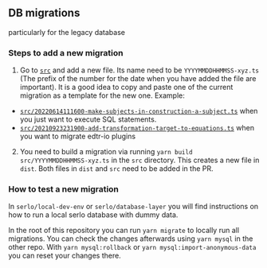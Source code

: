 ## DB migrations

particularly for the legacy database

### Steps to add a new migration

1. Go to [`src`](./src) and add a new file. Its name need to be
   `YYYYMMDDHHMMSS-xyz.ts` (The prefix of the number for the date when you have
   added the file are important). It is a good idea to copy and paste one of the
   current migration as a template for the new one. Example:

- [`src/20220614111600-make-subjects-in-construction-a-subject.ts`](./src/20220614111600-make-subjects-in-construction-a-subject.ts)
  when you just want to execute SQL statements.
- [`src/20210923231900-add-transformation-target-to-equations.ts`](./src/20210923231900-add-transformation-target-to-equations.ts)
  when you want to migrate edtr-io plugins

2. You need to build a migration via running
   `yarn build src/YYYYMMDDHHMMSS-xyz.ts` in the `src`
   directory. This creates a new file in `dist`. Both files in `dist` and `src`
   need to be added in the PR.
<!-- TODO: in conception still in the new infrastructure.
   3. Update the version of the `serlo.org` server at
   `packages/public/server/package.json`. Deploy this version with the changes
   in the `migrations` package and the database migrations should take effect. -->

### How to test a new migration

In `serlo/local-dev-env` or `serlo/database-layer` you will find instructions on
how to run a local serlo database with dummy data.

In the root of this repository you can run `yarn migrate` to locally run all
migrations. You can check the changes afterwards using `yarn mysql` in the other repo.
With `yarn mysql:rollback` or `yarn mysql:import-anonymous-data` you can reset your
changes there.

<!-- Of course you can also test your migrations in the `staging` enviornment by
deploying the new server version. Note that each night the database in `staging`
is reset. -->
